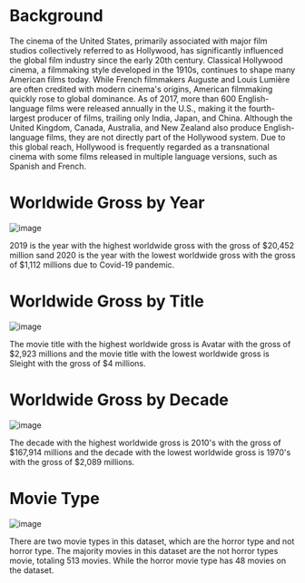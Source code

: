# Background
The cinema of the United States, primarily associated with major film studios collectively referred to as Hollywood, has significantly influenced the global film industry since the early 20th century. Classical Hollywood cinema, a filmmaking style developed in the 1910s, continues to shape many American films today. While French filmmakers Auguste and Louis Lumière are often credited with modern cinema's origins, American filmmaking quickly rose to global dominance. As of 2017, more than 600 English-language films were released annually in the U.S., making it the fourth-largest producer of films, trailing only India, Japan, and China. Although the United Kingdom, Canada, Australia, and New Zealand also produce English-language films, they are not directly part of the Hollywood system. Due to this global reach, Hollywood is frequently regarded as a transnational cinema with some films released in multiple language versions, such as Spanish and French.

# Worldwide Gross by Year
![image](https://github.com/user-attachments/assets/d68c205d-1d2c-415c-adcb-ddd548bbb5cc)

2019 is the year with the highest worldwide gross with the gross of $20,452 million sand 2020 is the year with the lowest worldwide gross with the gross of $1,112 millions due to Covid-19 pandemic.

# Worldwide Gross by Title
![image](https://github.com/user-attachments/assets/05b15cd6-6c51-4d4e-877e-13ccec478485)

The movie title with the highest worldwide gross is Avatar with the gross of $2,923 millions and the movie title with the lowest worldwide gross is Sleight with the gross of $4 millions.

# Worldwide Gross by Decade
![image](https://github.com/user-attachments/assets/d6ef5127-8306-433c-96cd-046ab62a7d06)

The decade with the highest worldwide gross is 2010's with the gross of $167,914 millions and the decade with the lowest worldwide gross is 1970's with the gross of $2,089 millions.

# Movie Type
![image](https://github.com/user-attachments/assets/dd5dc33b-7ce5-4301-b527-521a787a4f47)

There are two movie types in this dataset, which are the horror type and not horror type. The majority movies in this dataset are the not horror types movie, totaling 513 movies.
While the horror movie type has 48 movies on the dataset.




